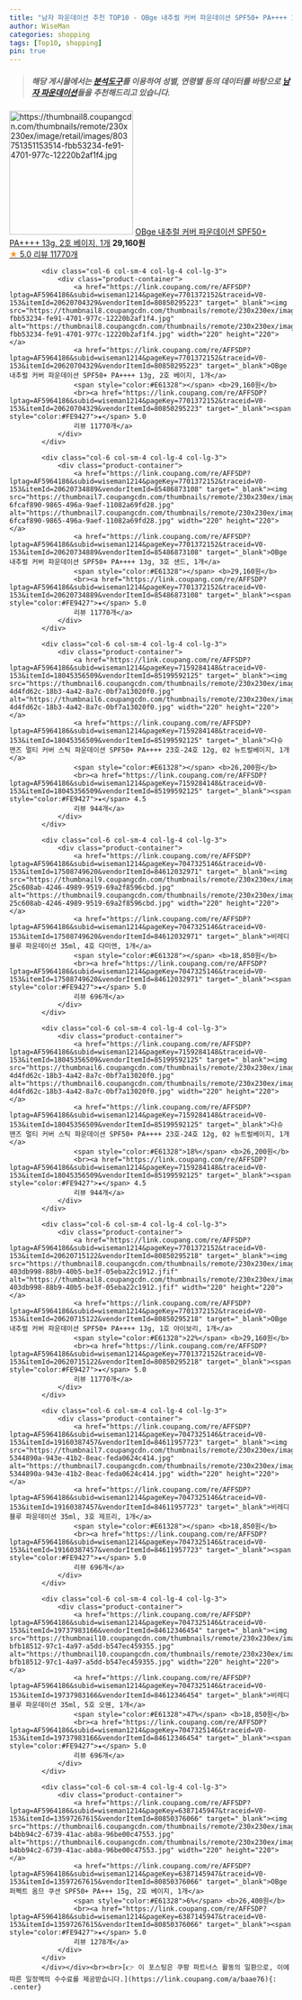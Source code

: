 ```yaml
---
title: "남자 파운데이션 추천 TOP10 - OBge 내추럴 커버 파운데이션 SPF50+ PA++++ 13g, 2호 베이지, 1개"
author: WiseMan
categories: shopping
tags: [Top10, shopping]
pin: true
---
```


> ##### 해당 게시물에서는 [**분석도구**](https://itemscout.io/)를 이용하여 **성별**, **연령별** 등의 데이터를 바탕으로 [**남자 파운데이션**](https://link.coupang.com/a/baae76)들을 추천해드리고 있습니다.
<div class="container"><div class="row">
            <div class="col-6 col-sm-4 col-lg-4 col-lg-3">
                <div class="product-container">
                    <a href="https://link.coupang.com/re/AFFSDP?lptag=AF5964186&subid=wiseman1214&pageKey=7701372152&traceid=V0-153&itemId=20620704329&vendorItemId=80850295223" target="_blank"><img src="https://thumbnail8.coupangcdn.com/thumbnails/remote/230x230ex/image/retail/images/803751351153514-fbb53234-fe91-4701-977c-12220b2af1f4.jpg" alt="https://thumbnail8.coupangcdn.com/thumbnails/remote/230x230ex/image/retail/images/803751351153514-fbb53234-fe91-4701-977c-12220b2af1f4.jpg" width="220" height="220"></a>
                    <a href="https://link.coupang.com/re/AFFSDP?lptag=AF5964186&subid=wiseman1214&pageKey=7701372152&traceid=V0-153&itemId=20620704329&vendorItemId=80850295223" target="_blank">OBge 내추럴 커버 파운데이션 SPF50+ PA++++ 13g, 2호 베이지, 1개</a>
                    <span style="color:#E61328"></span> <b>29,160원</b>
                    <br><a href="https://link.coupang.com/re/AFFSDP?lptag=AF5964186&subid=wiseman1214&pageKey=7701372152&traceid=V0-153&itemId=20620704329&vendorItemId=80850295223" target="_blank"><span style="color:#FE9427">★</span> 5.0
                    리뷰 11770개</a>
                </div>
            </div>
            
            <div class="col-6 col-sm-4 col-lg-4 col-lg-3">
                <div class="product-container">
                    <a href="https://link.coupang.com/re/AFFSDP?lptag=AF5964186&subid=wiseman1214&pageKey=7701372152&traceid=V0-153&itemId=20620704329&vendorItemId=80850295223" target="_blank"><img src="https://thumbnail8.coupangcdn.com/thumbnails/remote/230x230ex/image/retail/images/803751351153514-fbb53234-fe91-4701-977c-12220b2af1f4.jpg" alt="https://thumbnail8.coupangcdn.com/thumbnails/remote/230x230ex/image/retail/images/803751351153514-fbb53234-fe91-4701-977c-12220b2af1f4.jpg" width="220" height="220"></a>
                    <a href="https://link.coupang.com/re/AFFSDP?lptag=AF5964186&subid=wiseman1214&pageKey=7701372152&traceid=V0-153&itemId=20620704329&vendorItemId=80850295223" target="_blank">OBge 내추럴 커버 파운데이션 SPF50+ PA++++ 13g, 2호 베이지, 1개</a>
                    <span style="color:#E61328"></span> <b>29,160원</b>
                    <br><a href="https://link.coupang.com/re/AFFSDP?lptag=AF5964186&subid=wiseman1214&pageKey=7701372152&traceid=V0-153&itemId=20620704329&vendorItemId=80850295223" target="_blank"><span style="color:#FE9427">★</span> 5.0
                    리뷰 11770개</a>
                </div>
            </div>
            
            <div class="col-6 col-sm-4 col-lg-4 col-lg-3">
                <div class="product-container">
                    <a href="https://link.coupang.com/re/AFFSDP?lptag=AF5964186&subid=wiseman1214&pageKey=7701372152&traceid=V0-153&itemId=20620734889&vendorItemId=85486873108" target="_blank"><img src="https://thumbnail7.coupangcdn.com/thumbnails/remote/230x230ex/image/retail/images/284615029759658-6fcaf890-9865-496a-9aef-11082a69fd28.jpg" alt="https://thumbnail7.coupangcdn.com/thumbnails/remote/230x230ex/image/retail/images/284615029759658-6fcaf890-9865-496a-9aef-11082a69fd28.jpg" width="220" height="220"></a>
                    <a href="https://link.coupang.com/re/AFFSDP?lptag=AF5964186&subid=wiseman1214&pageKey=7701372152&traceid=V0-153&itemId=20620734889&vendorItemId=85486873108" target="_blank">OBge 내추럴 커버 파운데이션 SPF50+ PA++++ 13g, 3호 샌드, 1개</a>
                    <span style="color:#E61328"></span> <b>29,160원</b>
                    <br><a href="https://link.coupang.com/re/AFFSDP?lptag=AF5964186&subid=wiseman1214&pageKey=7701372152&traceid=V0-153&itemId=20620734889&vendorItemId=85486873108" target="_blank"><span style="color:#FE9427">★</span> 5.0
                    리뷰 11770개</a>
                </div>
            </div>
            
            <div class="col-6 col-sm-4 col-lg-4 col-lg-3">
                <div class="product-container">
                    <a href="https://link.coupang.com/re/AFFSDP?lptag=AF5964186&subid=wiseman1214&pageKey=7159284148&traceid=V0-153&itemId=18045356509&vendorItemId=85199592125" target="_blank"><img src="https://thumbnail6.coupangcdn.com/thumbnails/remote/230x230ex/image/retail/images/284614653671483-4d4fd62c-18b3-4a42-8a7c-0bf7a13020f0.jpg" alt="https://thumbnail6.coupangcdn.com/thumbnails/remote/230x230ex/image/retail/images/284614653671483-4d4fd62c-18b3-4a42-8a7c-0bf7a13020f0.jpg" width="220" height="220"></a>
                    <a href="https://link.coupang.com/re/AFFSDP?lptag=AF5964186&subid=wiseman1214&pageKey=7159284148&traceid=V0-153&itemId=18045356509&vendorItemId=85199592125" target="_blank">다슈 맨즈 멀티 커버 스틱 파운데이션 SPF50+ PA++++ 23호-24호 12g, 02 뉴트럴베이지, 1개</a>
                    <span style="color:#E61328"></span> <b>26,200원</b>
                    <br><a href="https://link.coupang.com/re/AFFSDP?lptag=AF5964186&subid=wiseman1214&pageKey=7159284148&traceid=V0-153&itemId=18045356509&vendorItemId=85199592125" target="_blank"><span style="color:#FE9427">★</span> 4.5
                    리뷰 944개</a>
                </div>
            </div>
            
            <div class="col-6 col-sm-4 col-lg-4 col-lg-3">
                <div class="product-container">
                    <a href="https://link.coupang.com/re/AFFSDP?lptag=AF5964186&subid=wiseman1214&pageKey=7047325146&traceid=V0-153&itemId=17508749620&vendorItemId=84612032971" target="_blank"><img src="https://thumbnail9.coupangcdn.com/thumbnails/remote/230x230ex/image/retail/images/5207225859276087-25c608ab-4246-4989-9519-69a2f8596cbd.jpg" alt="https://thumbnail9.coupangcdn.com/thumbnails/remote/230x230ex/image/retail/images/5207225859276087-25c608ab-4246-4989-9519-69a2f8596cbd.jpg" width="220" height="220"></a>
                    <a href="https://link.coupang.com/re/AFFSDP?lptag=AF5964186&subid=wiseman1214&pageKey=7047325146&traceid=V0-153&itemId=17508749620&vendorItemId=84612032971" target="_blank">비레디 블루 파운데이션 35ml, 4호 다미엔, 1개</a>
                    <span style="color:#E61328"></span> <b>18,850원</b>
                    <br><a href="https://link.coupang.com/re/AFFSDP?lptag=AF5964186&subid=wiseman1214&pageKey=7047325146&traceid=V0-153&itemId=17508749620&vendorItemId=84612032971" target="_blank"><span style="color:#FE9427">★</span> 5.0
                    리뷰 696개</a>
                </div>
            </div>
            
            <div class="col-6 col-sm-4 col-lg-4 col-lg-3">
                <div class="product-container">
                    <a href="https://link.coupang.com/re/AFFSDP?lptag=AF5964186&subid=wiseman1214&pageKey=7159284148&traceid=V0-153&itemId=18045356509&vendorItemId=85199592125" target="_blank"><img src="https://thumbnail6.coupangcdn.com/thumbnails/remote/230x230ex/image/retail/images/284614653671483-4d4fd62c-18b3-4a42-8a7c-0bf7a13020f0.jpg" alt="https://thumbnail6.coupangcdn.com/thumbnails/remote/230x230ex/image/retail/images/284614653671483-4d4fd62c-18b3-4a42-8a7c-0bf7a13020f0.jpg" width="220" height="220"></a>
                    <a href="https://link.coupang.com/re/AFFSDP?lptag=AF5964186&subid=wiseman1214&pageKey=7159284148&traceid=V0-153&itemId=18045356509&vendorItemId=85199592125" target="_blank">다슈 맨즈 멀티 커버 스틱 파운데이션 SPF50+ PA++++ 23호-24호 12g, 02 뉴트럴베이지, 1개</a>
                    <span style="color:#E61328">18%</span> <b>26,200원</b>
                    <br><a href="https://link.coupang.com/re/AFFSDP?lptag=AF5964186&subid=wiseman1214&pageKey=7159284148&traceid=V0-153&itemId=18045356509&vendorItemId=85199592125" target="_blank"><span style="color:#FE9427">★</span> 4.5
                    리뷰 944개</a>
                </div>
            </div>
            
            <div class="col-6 col-sm-4 col-lg-4 col-lg-3">
                <div class="product-container">
                    <a href="https://link.coupang.com/re/AFFSDP?lptag=AF5964186&subid=wiseman1214&pageKey=7701372152&traceid=V0-153&itemId=20620715122&vendorItemId=80850295218" target="_blank"><img src="https://thumbnail8.coupangcdn.com/thumbnails/remote/230x230ex/image/retail/images/321121183864438-403db998-88b9-40b5-be3f-05eba22c1912.jfif" alt="https://thumbnail8.coupangcdn.com/thumbnails/remote/230x230ex/image/retail/images/321121183864438-403db998-88b9-40b5-be3f-05eba22c1912.jfif" width="220" height="220"></a>
                    <a href="https://link.coupang.com/re/AFFSDP?lptag=AF5964186&subid=wiseman1214&pageKey=7701372152&traceid=V0-153&itemId=20620715122&vendorItemId=80850295218" target="_blank">OBge 내추럴 커버 파운데이션 SPF50+ PA++++ 13g, 1호 아이보리, 1개</a>
                    <span style="color:#E61328">22%</span> <b>29,160원</b>
                    <br><a href="https://link.coupang.com/re/AFFSDP?lptag=AF5964186&subid=wiseman1214&pageKey=7701372152&traceid=V0-153&itemId=20620715122&vendorItemId=80850295218" target="_blank"><span style="color:#FE9427">★</span> 5.0
                    리뷰 11770개</a>
                </div>
            </div>
            
            <div class="col-6 col-sm-4 col-lg-4 col-lg-3">
                <div class="product-container">
                    <a href="https://link.coupang.com/re/AFFSDP?lptag=AF5964186&subid=wiseman1214&pageKey=7047325146&traceid=V0-153&itemId=19160387457&vendorItemId=84611957723" target="_blank"><img src="https://thumbnail7.coupangcdn.com/thumbnails/remote/230x230ex/image/retail/images/544306351956310-5344890a-943e-41b2-8eac-feda0624c414.jpg" alt="https://thumbnail7.coupangcdn.com/thumbnails/remote/230x230ex/image/retail/images/544306351956310-5344890a-943e-41b2-8eac-feda0624c414.jpg" width="220" height="220"></a>
                    <a href="https://link.coupang.com/re/AFFSDP?lptag=AF5964186&subid=wiseman1214&pageKey=7047325146&traceid=V0-153&itemId=19160387457&vendorItemId=84611957723" target="_blank">비레디 블루 파운데이션 35ml, 3호 제프리, 1개</a>
                    <span style="color:#E61328"></span> <b>18,850원</b>
                    <br><a href="https://link.coupang.com/re/AFFSDP?lptag=AF5964186&subid=wiseman1214&pageKey=7047325146&traceid=V0-153&itemId=19160387457&vendorItemId=84611957723" target="_blank"><span style="color:#FE9427">★</span> 5.0
                    리뷰 696개</a>
                </div>
            </div>
            
            <div class="col-6 col-sm-4 col-lg-4 col-lg-3">
                <div class="product-container">
                    <a href="https://link.coupang.com/re/AFFSDP?lptag=AF5964186&subid=wiseman1214&pageKey=7047325146&traceid=V0-153&itemId=19737983166&vendorItemId=84612346454" target="_blank"><img src="https://thumbnail10.coupangcdn.com/thumbnails/remote/230x230ex/image/retail/images/792308913829396-bfb18512-97c1-4a97-a5dd-b547ec459355.jpg" alt="https://thumbnail10.coupangcdn.com/thumbnails/remote/230x230ex/image/retail/images/792308913829396-bfb18512-97c1-4a97-a5dd-b547ec459355.jpg" width="220" height="220"></a>
                    <a href="https://link.coupang.com/re/AFFSDP?lptag=AF5964186&subid=wiseman1214&pageKey=7047325146&traceid=V0-153&itemId=19737983166&vendorItemId=84612346454" target="_blank">비레디 블루 파운데이션 35ml, 5호 오웬, 1개</a>
                    <span style="color:#E61328">47%</span> <b>18,850원</b>
                    <br><a href="https://link.coupang.com/re/AFFSDP?lptag=AF5964186&subid=wiseman1214&pageKey=7047325146&traceid=V0-153&itemId=19737983166&vendorItemId=84612346454" target="_blank"><span style="color:#FE9427">★</span> 5.0
                    리뷰 696개</a>
                </div>
            </div>
            
            <div class="col-6 col-sm-4 col-lg-4 col-lg-3">
                <div class="product-container">
                    <a href="https://link.coupang.com/re/AFFSDP?lptag=AF5964186&subid=wiseman1214&pageKey=6387145947&traceid=V0-153&itemId=13597267615&vendorItemId=80850376066" target="_blank"><img src="https://thumbnail6.coupangcdn.com/thumbnails/remote/230x230ex/image/retail/images/172684159887304-b4bb94c2-6739-41ac-ab8a-96be00c47553.jpg" alt="https://thumbnail6.coupangcdn.com/thumbnails/remote/230x230ex/image/retail/images/172684159887304-b4bb94c2-6739-41ac-ab8a-96be00c47553.jpg" width="220" height="220"></a>
                    <a href="https://link.coupang.com/re/AFFSDP?lptag=AF5964186&subid=wiseman1214&pageKey=6387145947&traceid=V0-153&itemId=13597267615&vendorItemId=80850376066" target="_blank">OBge 퍼펙트 옴므 쿠션 SPF50+ PA+++ 15g, 2호 베이지, 1개</a>
                    <span style="color:#E61328">6%</span> <b>26,400원</b>
                    <br><a href="https://link.coupang.com/re/AFFSDP?lptag=AF5964186&subid=wiseman1214&pageKey=6387145947&traceid=V0-153&itemId=13597267615&vendorItemId=80850376066" target="_blank"><span style="color:#FE9427">★</span> 5.0
                    리뷰 1278개</a>
                </div>
            </div>
            </div></div><br><br>[👉 이 포스팅은 쿠팡 파트너스 활동의 일환으로, 이에 따른 일정액의 수수료를 제공받습니다.](https://link.coupang.com/a/baae76){: .center}